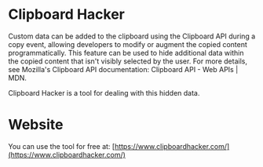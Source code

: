 # Clipboard Hacker
Custom data can be added to the clipboard using the Clipboard API during a copy event, allowing developers to modify or augment the copied content programmatically. This feature can be used to hide additional data within the copied content that isn't visibly selected by the user. For more details, see Mozilla's Clipboard API documentation: Clipboard API - Web APIs | MDN.

Clipboard Hacker is a tool for dealing with this hidden data.

# Website
You can use the tool for free at: [https://www.clipboardhacker.com/](https://www.clipboardhacker.com/)

